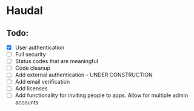 # Haudal

## Todo:
- [x] User authentication
- [ ] Full security
- [ ] Status codes that are meaningful
- [ ] Code cleanup
- [ ] Add external authentication - UNDER CONSTRUCTION
- [ ] Add email verification
- [ ] Add licenses
- [ ] Add functionality for inviting people to apps. Allow for multiple admin accounts